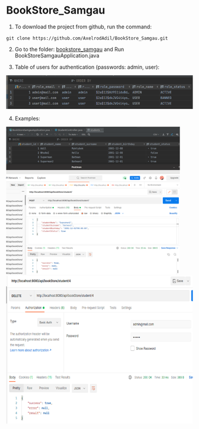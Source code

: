 # BookStore_Samgau

1) To download the project from github, run the command:
```
git clone https://github.com/AxelrodAdil/BookStore_Samgau.git
```

2) Go to the folder:
<a href="https://github.com/AxelrodAdil/BookStore_Samgau/tree/master/src/main/java/kz/axelrodadil/bookstore_samgau">bookstore_samgau</a>
and Run BookStoreSamgauApplication.java

3) Table of users for authentication (passwords: admin, user):

![authData](/imgs/Screenshot%20from%202022-06-22%2001-02-30.png)

4) Examples:

<img alt="postMethod" src="/imgs/Screenshot%20from%202022-06-22%2000-04-15.png" height="400" />


<img alt="deleteMethod" src="/imgs/Screenshot%20from%202022-06-22%2000-05-41.png" height="400" />


